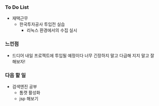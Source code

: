 ### To Do List

-  재택근무
   -  한국투자공사 투입전 실습
      -  리눅스 환경에서의 수집 실시

  

### 느낀점

- 드디어 내일 프로젝트에 투입될 예정이다 너무 긴장하지 말고 다급해 지지 말고 잘 해보자!



### 다음 할 일

-  검색엔진 공부
   -  톰캣 활성화
   -  jsp 해보기

